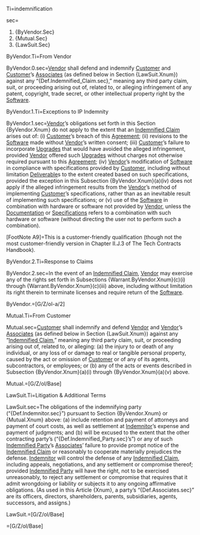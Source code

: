 Ti=indemnification

sec=<ol><li>{ByVendor.Sec}<li>{Mutual.Sec}<li>{LawSuit.Sec}</ol>

ByVendor.Ti=From Vendor

ByVendor.0.sec=<a class='definedterm' href='#Def.Vendor.sec'>Vendor</a> shall defend and indemnify <a class='definedterm' href='#Def.Customer.sec'>Customer</a> and <a class='definedterm' href='#Def.Customer.sec'>Customer</a>’s <a href='#Def.Associates.sec' class='definedterm'>Associates</a> (as defined below in Section {LawSuit.Xnum}) against any “{Def.Indemnified_Claim.sec},” meaning any third party claim, suit, or proceeding arising out of, related to, or alleging infringement of any patent, copyright, trade secret, or other intellectual property right by the <a class='definedterm' href='#Def.Software.sec'>Software</a>.

ByVendor.1.Ti=Exceptions to IP Indemnity

ByVendor.1.sec=<a class='definedterm' href='#Def.Vendor.sec'>Vendor</a>’s obligations set forth in this Section {ByVendor.Xnum} do not apply to the extent that an <a class='definedterm' href='#Def.Indemnified_Claim.sec'>Indemnified Claim</a> arises out of: (i) <a class='definedterm' href='#Def.Customer.sec'>Customer</a>’s breach of this <a class='definedterm' href='#Def.Agreement.sec'>Agreement</a>; (ii) revisions to the <a class='definedterm' href='#Def.Software.sec'>Software</a> made without <a class='definedterm' href='#Def.Vendor.sec'>Vendor</a>’s written consent; (iii) <a class='definedterm' href='#Def.Customer.sec'>Customer</a>’s failure to incorporate <a class='definedterm' href='#Def.Upgrade.sec'>Upgrades</a> that would have avoided the alleged infringement, provided <a class='definedterm' href='#Def.Vendor.sec'>Vendor</a> offered such <a class='definedterm' href='#Def.Upgrade.sec'>Upgrades</a> without charges not otherwise required pursuant to this <a class='definedterm' href='#Def.Agreement.sec'>Agreement</a>; (iv) <a class='definedterm' href='#Def.Vendor.sec'>Vendor</a>’s modification of <a class='definedterm' href='#Def.Software.sec'>Software</a> in compliance with specifications provided by <a class='definedterm' href='#Def.Customer.sec'>Customer</a>, including without limitation <a class='definedterm' href='#Def.Deliverable.sec'>Deliverable</a>s to the extent created based on such specifications, provided the exception in this Subsection {ByVendor.Xnum}(a)(iv) does not apply if the alleged infringement results from the <a class='definedterm' href='#Def.Vendor.sec'>Vendor</a>’s method of implementing <a class='definedterm' href='#Def.Customer.sec'>Customer</a>’s specifications, rather than as an inevitable result of implementing such specifications; or (v) use of the <a class='definedterm' href='#Def.Software.sec'>Software</a> in combination with hardware or software not provided by <a class='definedterm' href='#Def.Vendor.sec'>Vendor</a>, unless the <a class='definedterm' href='#Def.Documentation.sec'>Documentation</a> or <a class='definedterm' href='#Def.Specifications.sec'>Specifications</a> refers to a combination with such hardware or software (without directing the user not to perform such a combination).

[FootNote A9]=This is a customer-friendly qualification (though not the most customer-friendly version in Chapter II.J.3 of The Tech Contracts Handbook).

ByVendor.2.Ti=Response to Claims

ByVendor.2.sec=In the event of an <a class='definedterm' href='#Def.Indemnified_Claim.sec'>Indemnified Claim</a>, <a class='definedterm' href='#Def.Vendor.sec'>Vendor</a> may exercise any of the rights set forth in Subsections {Warrant.ByVendor.Xnum}(c)(i) through {Warrant.ByVendor.Xnum}(c)(iii) above, including without limitation its right therein to terminate licenses and require return of the <a class='definedterm' href='#Def.Software.sec'>Software</a>.

ByVendor.=[G/Z/ol-a/2]

Mutual.Ti=From Customer

Mutual.sec=<a class='definedterm' href='#Def.Customer.sec'>Customer</a> shall indemnify and defend <a class='definedterm' href='#Def.Vendor.sec'>Vendor</a> and <a class='definedterm' href='#Def.Vendor.sec'>Vendor</a>’s <a href='#Def.Associates.sec' class='definedterm'>Associates</a> (as defined below in Section {LawSuit.Xnum}) against any “<a class='definedterm' href='#Def.Indemnified_Claim.sec'>Indemnified Claim</a>,” meaning any third party claim, suit, or proceeding arising out of, related to, or alleging: (a) the injury to or death of any individual, or any loss of or damage to real or tangible personal property, caused by the act or omission of <a class='definedterm' href='#Def.Customer.sec'>Customer</a> or of any of its agents, subcontractors, or employees; or (b) any of the acts or events described in Subsection {ByVendor.Xnum}(a)(i) through {ByVendor.Xnum}(a)(v) above.

Mutual.=[G/Z/ol/Base]

LawSuit.Ti=Litigation & Additional Terms

LawSuit.sec=The obligations of the indemnifying party (“{Def.Indemnitor.sec}”) pursuant to Section {ByVendor.Xnum} or {Mutual.Xnum} above: (a) include retention and payment of attorneys and payment of court costs, as well as settlement at <a href='#Def.Indemnitor.sec' class='definedterm'>Indemnitor</a>’s expense and payment of judgments; and (b) will be excused to the extent that the other contracting party’s (“{Def.Indemnified_Party.sec}’s”) or any of such <a href='#Def.Indemnified_Party.sec' class='definedterm'>Indemnified Party</a>’s <a href='#Def.Associates.sec' class='definedterm'>Associates</a>’ failure to provide prompt notice of the <a class='definedterm' href='#Def.Indemnified_Claim.sec'>Indemnified Claim</a> or reasonably to cooperate materially prejudices the defense. <a href='#Def.Indemnitor.sec' class='definedterm'>Indemnitor</a> will control the defense of any <a class='definedterm' href='#Def.Indemnified_Claim.sec'>Indemnified Claim</a>, including appeals, negotiations, and any settlement or compromise thereof; provided <a href='#Def.Indemnified_Party.sec' class='definedterm'>Indemnified Party</a> will have the right, not to be exercised unreasonably, to reject any settlement or compromise that requires that it admit wrongdoing or liability or subjects it to any ongoing affirmative obligations. (As used in this Article {Xnum}, a party’s “{Def.Associates.sec}” are its officers, directors, shareholders, parents, subsidiaries, agents, successors, and assigns.)

LawSuit.=[G/Z/ol/Base]

=[G/Z/ol/Base]
